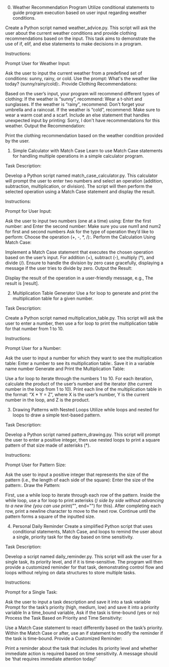 0. Weather Recommendation Program
Utilize conditional statements to guide program execution based on user input regarding weather conditions.

Create a Python script named weather_advice.py. This script will ask the user about the current weather conditions and provide clothing recommendations based on the input. This task aims to demonstrate the use of if, elif, and else statements to make decisions in a program.

Instructions:

Prompt User for Weather Input:

Ask the user to input the current weather from a predefined set of conditions: sunny, rainy, or cold.
Use the prompt: What's the weather like today? (sunny/rainy/cold):.
Provide Clothing Recommendations:

Based on the user’s input, your program will recommend different types of clothing:
If the weather is “sunny”, recommend: Wear a t-shirt and sunglasses.
If the weather is “rainy”, recommend: Don't forget your umbrella and a raincoat.
If the weather is “cold”, recommend: Make sure to wear a warm coat and a scarf.
Include an else statement that handles unexpected input by printing: Sorry, I don't have recommendations for this weather.
Output the Recommendation:

Print the clothing recommendation based on the weather condition provided by the user.

1. Simple Calculator with Match Case
Learn to use Match Case statements for handling multiple operations in a simple calculator program.

Task Description:

Develop a Python script named match_case_calculator.py. This calculator will prompt the user to enter two numbers and select an operation (addition, subtraction, multiplication, or division). The script will then perform the selected operation using a Match Case statement and display the result.

Instructions:

Prompt for User Input:

Ask the user to input two numbers (one at a time) using: Enter the first number: and Enter the second number:
Make sure you use num1 and num2 for first and second numbers
Ask for the type of operation they’d like to perform: Choose the operation (+, -, *, /):.
Perform the Calculation Using Match Case:

Implement a Match Case statement that executes the chosen operation based on the user’s input.
For addition (+), subtract (-), multiply (*), and divide (/).
Ensure to handle the division by zero case gracefully, displaying a message if the user tries to divide by zero.
Output the Result:

Display the result of the operation in a user-friendly message, e.g., The result is [result].

2. Multiplication Table Generator
Use a for loop to generate and print the multiplication table for a given number.

Task Description:

Create a Python script named multiplication_table.py. This script will ask the user to enter a number, then use a for loop to print the multiplication table for that number from 1 to 10.

Instructions:

Prompt User for a Number:

Ask the user to input a number for which they want to see the multiplication table: Enter a number to see its multiplication table:.
Save it in a variable name number
Generate and Print the Multiplication Table:

Use a for loop to iterate through the numbers 1 to 10.
For each iteration, calculate the product of the user’s number and the iterator (the current number in the loop from 1 to 10).
Print each line of the multiplication table in the format: “X * Y = Z”, where X is the user’s number, Y is the current number in the loop, and Z is the product.

3. Drawing Patterns with Nested Loops
Utilize while loops and nested for loops to draw a simple text-based pattern.

Task Description:

Develop a Python script named pattern_drawing.py. This script will prompt the user to enter a positive integer, then use nested loops to print a square pattern of that size made of asterisks (*).

Instructions:

Prompt User for Pattern Size:

Ask the user to input a positive integer that represents the size of the pattern (i.e., the length of each side of the square): Enter the size of the pattern:.
Draw the Pattern:

First, use a while loop to iterate through each row of the pattern.
Inside the while loop, use a for loop to print asterisks (*) side by side without advancing to a new line (you can use print("*", end="") for this).
After completing each row, print a newline character to move to the next row.
Continue until the pattern forms a square of the inputted size.

4. Personal Daily Reminder
Create a simplified Python script that uses conditional statements, Match Case, and loops to remind the user about a single, priority task for the day based on time sensitivity.

Task Description:

Develop a script named daily_reminder.py. This script will ask the user for a single task, its priority level, and if it is time-sensitive. The program will then provide a customized reminder for that task, demonstrating control flow and loops without relying on data structures to store multiple tasks.

Instructions:

Prompt for a Single Task:

Ask the user to input a task description and save it into a task variable
Prompt for the task’s priority (high, medium, low) and save it into a priority variable
In a time_bound variable, Ask if the task is time-bound (yes or no)
Process the Task Based on Priority and Time Sensitivity:

Use a Match Case statement to react differently based on the task’s priority.
Within the Match Case or after, use an if statement to modify the reminder if the task is time-bound.
Provide a Customized Reminder:

Print a reminder about the task that includes its priority level and whether immediate action is required based on time sensitivity.
A message should be ‘that requires immediate attention today!’


